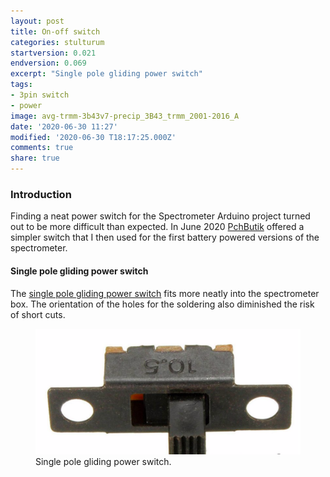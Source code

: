 ```yaml
---
layout: post
title: On-off switch
categories: stulturum
startversion: 0.021
endversion: 0.069
excerpt: "Single pole gliding power switch"
tags:
- 3pin switch
- power
image: avg-trmm-3b43v7-precip_3B43_trmm_2001-2016_A
date: '2020-06-30 11:27'
modified: '2020-06-30 T18:17:25.000Z'
comments: true
share: true
---
```

<script src="https://karttur.github.io/common/assets/js/karttur/togglediv.js"></script>

### Introduction

Finding a neat power switch for the Spectrometer Arduino project turned out to be more difficult than expected. In June 2020 [PchButik](https://pchbutik.se) offered a simpler switch that I then used for the first battery powered versions of the spectrometer.

#### Single pole gliding power switch

The [single pole gliding power switch](https://pchbutik.se/search?controller=search&orderby=position&orderway=desc&search_query=0751&submit_search=) fits more neatly into the spectrometer box. The orientation of the holes for the soldering also diminished the risk of short cuts. 

<figure>
<img src="../../images/pchbutik_single-pole-gliding-power-switch.png">


<figcaption> Single pole gliding power switch. </figcaption>
</figure>
